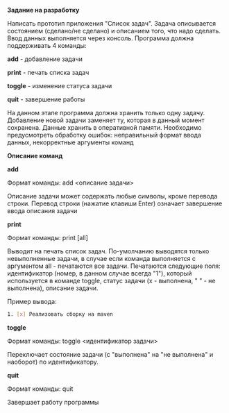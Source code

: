 **Задание на разработку**

Написать прототип приложения "Список задач". Задача описывается состоянием (сделано/не сделано) и описанием того, что надо сделать. Ввод данных выполняется через консоль. Программа должна поддерживать 4 команды:

**add** - добавление задачи

**print** - печать списка задач

**toggle** - изменение статуса задачи

**quit** - завершение работы

На данном этапе программа должна хранить только одну задачу. Добавление новой задачи заменяет ту, которая в данный момент сохранена. Данные хранить в оперативной памяти. Необходимо предусмотреть обработку ошибок: неправильный формат ввода данных, некорректные аргументы команд


**Описание команд**

**add**

Формат команды: add <описание задачи>

Описание задачи может содержать любые символы, кроме перевода строки. Перевод строки (нажатие клавиши Enter) означает завершение ввода описания задачи


**print**

Формат команды: print [all]

Выводит на печать список задач. По-умолчанию выводятся только невыполненные задачи, в случае если команда выполняется с аргументом all - печатаются все задачи. Печатаются следующие поля: идентификатор (номер, в данном случае всегда "1"), который используется в команде toggle, статус задачи (x - выполнена, " " - не выполнена), описание задачи.

Пример вывода:

```bash
1. [x] Реализовать сборку на maven
```

**toggle**

Формат команды: toggle <идентификатор задачи>

Переключает состояние задачи (с "выполнена" на "не выполнена" и наоборот) по идентификатору.

**quit**

Формат команды: quit

Завершает работу программы